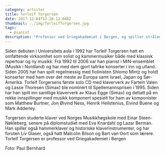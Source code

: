 ```yaml
---
category: artister
title: Torleif Torgersen
date: 2017-12-04T12:28:12.048Z
thumbnail: ../img/TorleifTorgersen.jpg
tags:
  - pianist
description: "Professor ved Griegakademiet i Bergen, og spiller strålende personlige tolkninger av Griegs musikk."
---
```

Siden debuten i Universitets aula i 1992 har Torleif Torgersen hatt en omfattende virksomhet som solist og kammermusiker både med klassisk repertoar og ny musikk. Fra 1992 til 2006 var han pianist i MiN-ensemblet (Musikk i Nordland) og har med dem gjort tallrike konserter i inn og utland. Siden 2005 har han spilt regelmessig med fiolinisten Shlomo Mintz og holdt konserter med ham over det meste av Europa samt Israel, Japan og Sør-Amerika. Torleif Torgersens første solo CD med klaververk av Fartein Valen og Lasse Thoresen (Simax) ble nominert til Spellemannsprisen i 1995. Siden har han spilt inn samtlige klaververk av Klaus Egge (Simax) og deltatt på en rekke innspillinger med musikk komponert spesielt for ham av komponister som Matthew Burtner, Jon Øivind Ness, Henrik Hellstenius, Eivind Buene og Mark Adderley.

Torgersen studerte klaver ved Norges Musikkhøgskole med Einar Steen-Nøkleberg, senere på diplomstudiet med Eva Knardahl og Lazar Berman. Han spiller også hammerklaver og historiske klaverinstrumenter, og har foruten Liv Glaser, også hatt Malcolm Bilson og Bart van Oort som lærere. Torleif Torgersen er professor ved Griegakademiet i Bergen

Foto: Paul Bernhard
